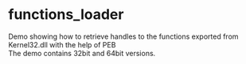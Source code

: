 # functions_loader
Demo showing how to retrieve handles to the functions exported from Kernel32.dll with the help of PEB<br/>
The demo contains 32bit and 64bit versions.
